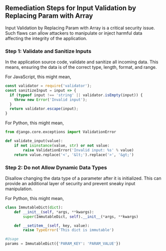 

## Remediation Steps for Input Validation by Replacing Param with Array

Input Validation by Replacing Param with Array is a critical security issue. Such flaws can allow attackers to manipulate or inject harmful data affecting the integrity of the application.

### Step 1: Validate and Sanitize Inputs

In the application source code, validate and sanitize all incoming data. This means, ensuring the data is of the correct type, length, format, and range.

For JavaScript, this might mean,

```javascript
const validator = require('validator');
const sanitizeInput = input => {
  if (typeof input !== 'string' || validator.isEmpty(input)) {
    throw new Error('Invalid input');
  }
  return validator.escape(input);
}
```

For Python, this might mean,

```python
from django.core.exceptions import ValidationError

def validate_input(value):
    if not isinstance(value, str) or not value:
        raise ValidationError('Invalid input: %s' % value)
    return value.replace('<', '&lt;').replace('>', '&gt;')
```

### Step 2: Do not Allow Dynamic Data Types

Disallow changing the data type of a parameter after it is initialized. This can provide an additional layer of security and prevent sneaky input manipulation.

For Python, this might mean,

```python
class ImmutableDict(dict):
    def __init__(self, *args, **kwargs):
        super(ImmutableDict, self).__init__(*args, **kwargs)

    def __setitem__(self, key, value):
        raise TypeError('This dict is immutable')

#Usage
params = ImmutableDict({'PARAM_KEY': 'PARAM_VALUE'})
```